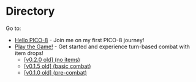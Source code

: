 # Directory

Go to:
- [Hello PICO-8](./hellopico8.md) - Join me on my first PICO-8 journey!
- [Play the Game!](./game/ac_v_0_3.html) - Get started and experience turn-based combat with item drops!
   - [[v0.2.0 old] (no items)](./game/ac_v_0_2.html)
   - [[v0.1.5 old] (basic combat)](./game/ac_v_0_0.html)
   - [[v0.1.0 old] (pre-combat)](./game/ac_v_0_0.html)